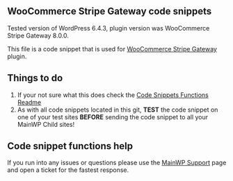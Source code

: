 ## WooCommerce Stripe Gateway code snippets

Tested version of WordPress 6.4.3, plugin version was WooCommerce Stripe Gateway 8.0.0.

This file is a code snippet that is used for [WooCommerce Stripe Gateway](https://wordpress.org/plugins/woocommerce-gateway-stripe/) plugin. 

## Things to do

1. If your not sure what this does check the [Code Snippets Functions Readme](https://github.com/mainwp/Code-Snippets-Functions/blob/master/README.md)
2. As with all code snippets located in this git, **TEST** the code snippet on one of your test sites **BEFORE** sending the code snippet to all your MainWP Child sites!

## Code snippet functions help

If you run into any issues or questions please use the [MainWP Support](https://mainwp.com/support/) page and open a ticket for the fastest response.
